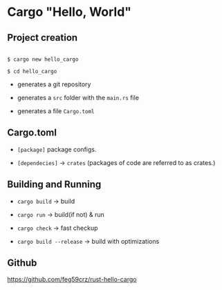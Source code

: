 # Cargo "Hello, World"

## Project creation

```console

$ cargo new hello_cargo

$ cd hello_cargo

````

  

- generates a git repository

- generates a `src` folder with the `main.rs` file

- generates a file `Cargo.toml`

  

## Cargo.toml

- `[package]` package configs.

- `[dependecies]` -> `crates` (packages of code are referred to as crates.)

  

## Building and Running

- `cargo build` -> build

- `cargo run` -> build(if not) & run

- `cargo check` -> fast checkup

- `cargo build --release` -> build with optimizations

  

## Github

https://github.com/feg59crz/rust-hello-cargo